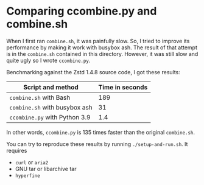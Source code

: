 # Comparing ccombine.py and combine.sh

When I first ran `combine.sh`, it was painfully slow. So, I tried to improve
its performance by making it work with busybox ash. The result of that attempt
is in the `combine.sh` contained in this directory. However, it was still slow
and quite ugly so I wrote `ccombine.py`.

Benchmarking against the Zstd 1.4.8 source code, I got these results:

| Script and method             | Time in seconds |
|-------------------------------|-----------------|
| `combine.sh` with Bash        | 189             |
| `combine.sh` with busybox ash | 31              |
| `ccombine.py` with Python 3.9 | 1.4             |

In other words, `ccombine.py` is 135 times faster than the original
`combine.sh`.

You can try to reproduce these results by running `./setup-and-run.sh`. It
requires

- `curl` or `aria2`
- GNU tar or libarchive tar
- `hyperfine`

